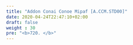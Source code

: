 ```yaml
---
title: "Addon Conai Conoe Mipaf [A.CCM.STD00]"
date: 2020-04-24T22:47:10+02:00
draft: false
weight : 30
pre: "<b>720. </b>"
---
```

